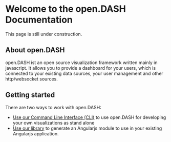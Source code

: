 # Welcome to the open.DASH Documentation

This page is still under construction.

## About open.DASH

open.DASH ist an open source visualization framework written mainly in javascript. It allows you to provide a dashboard for your users, which is connected to your existing data sources, your user management and other http/websocket sources.

## Getting started

There are two ways to work with open.DASH:
 - [Use our Command Line Interface (CLI)](/guides/using-the-cli.md) to use open.DASH for developing your own visualizations as stand alone
 - [Use our library](/guides/using-the-api.md) to generate an Angularjs module to use in your existing Angularjs application.
 


